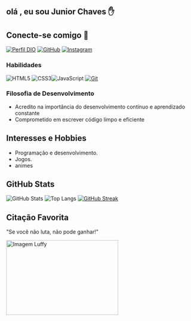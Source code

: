 ## olá , eu sou Junior Chaves ✋

## Conecte-se comigo 👦

[![Perfil DIO](https://img.shields.io/badge/-Meu%20Perfil%20na%20DIO-30A3DC?style=for-the-badge)](https://www.dio.me/users/juniorchaves0010)  [![GitHub](https://img.shields.io/badge/GitHub-100000?style=for-the-badge&logo=github&logoColor=white)](https://github.com/JUNIORDECHAVES) [![Instagram](https://img.shields.io/badge/-Instagram-%23E4405F?style=for-the-badge&logo=instagram&logoColor=white)](https://www.instagram.com/juniozinho_chaves/)

### Habilidades
![HTML5](https://img.shields.io/badge/HTML-000?style=for-the-badge&logo=html5&logoColor=red)
![CSS3](https://img.shields.io/badge/CSS3-000?style=for-the-badge&logo=css3&logoColor=blue)![JavaScript](https://img.shields.io/badge/JavaScript-F7DF1E?style=for-the-badge&logo=javascript&logoColor=black)
[![Git](https://img.shields.io/badge/Git-000?style=for-the-badge&logo=git&logoColor=E94D5F)](https://git-scm.com/doc)



### Filosofia de Desenvolvimento
- Acredito na importância do desenvolvimento contínuo e aprendizado constante
- Comprometido em escrever código limpo e eficiente

## Interesses e Hobbies
- Programação e desenvolvimento.
- Jogos.
- animes

## GitHub Stats

![GitHub Stats](https://github-readme-stats.vercel.app/api?username=JUNIORDECHAVES&theme=transparent&bg_color=000&border_color=30A3DC&show_icons=true&icon_color=30A3DC&title_color=E94D5F&text_color=FFF)
![Top Langs](https://github-readme-stats-git-masterrstaa-rickstaa.vercel.app/api/top-langs/?username=JUNIORDECHAVES&layout=compact&bg_color=000&border_color=30A3DC&title_color=E94D5F&text_color=FFF) [![GitHub Streak](https://streak-stats.demolab.com/?user=JUNIORDECHAVES&theme=neon-dark&background=000&border=30A3DC&dates=4169e1)](https://git.io/streak-stats)

## Citação Favorita
"Se você não luta, não pode ganhar!" 

<img src="https://revolucaonerd.com/wordpress/wp-content/files/revolucaonerd.com/2022/08/luffy-cicatriz-no-olho-1280x720.webp" alt="Imagem Luffy" height="200" width="300"/>
